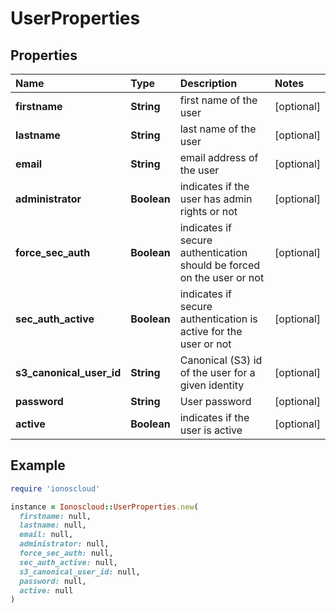 # UserProperties

## Properties

| Name | Type | Description | Notes |
| :--- | :--- | :--- | :--- |
| **firstname** | **String** | first name of the user | \[optional\] |
| **lastname** | **String** | last name of the user | \[optional\] |
| **email** | **String** | email address of the user | \[optional\] |
| **administrator** | **Boolean** | indicates if the user has admin rights or not | \[optional\] |
| **force\_sec\_auth** | **Boolean** | indicates if secure authentication should be forced on the user or not | \[optional\] |
| **sec\_auth\_active** | **Boolean** | indicates if secure authentication is active for the user or not | \[optional\] |
| **s3\_canonical\_user\_id** | **String** | Canonical \(S3\) id of the user for a given identity | \[optional\] |
| **password** | **String** | User password | \[optional\] |
| **active** | **Boolean** | indicates if the user is active | \[optional\] |

## Example

```ruby
require 'ionoscloud'

instance = Ionoscloud::UserProperties.new(
  firstname: null,
  lastname: null,
  email: null,
  administrator: null,
  force_sec_auth: null,
  sec_auth_active: null,
  s3_canonical_user_id: null,
  password: null,
  active: null
)
```

